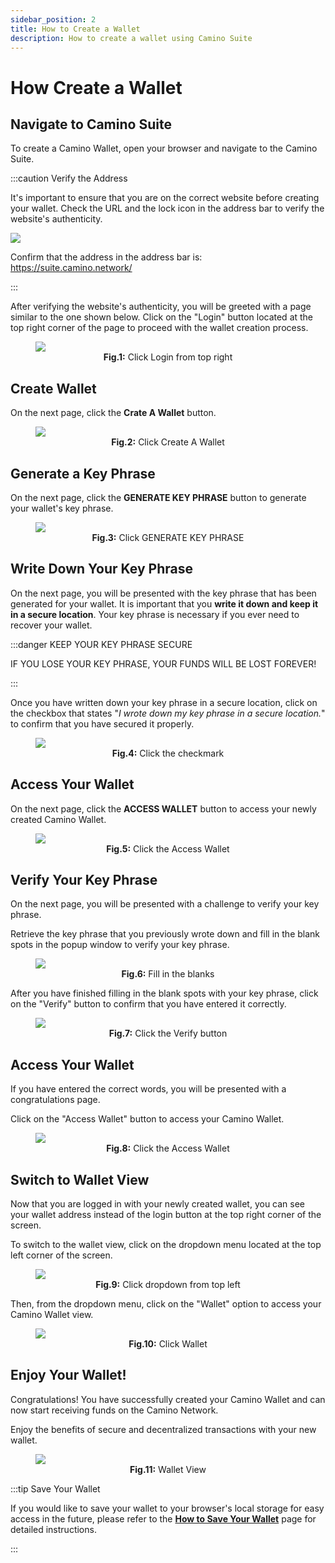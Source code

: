 ```yaml
---
sidebar_position: 2
title: How to Create a Wallet
description: How to create a wallet using Camino Suite
---
```


# How Create a Wallet

## Navigate to Camino Suite

To create a Camino Wallet, open your browser and navigate to the Camino Suite.

:::caution Verify the Address

It's important to ensure that you are on the correct website before creating your wallet.
Check the URL and the lock icon in the address bar to verify the website's authenticity.

![](/img/create-wallet/00-suite-wallet-address-bar.png)

Confirm that the address in the address bar is: https://suite.camino.network/

:::

After verifying the website's authenticity, you will be greeted with a page similar
to the one shown below. Click on the "Login" button located at the top right corner
of the page to proceed with the wallet creation process.

<figure>
<img class="zoom" src="/img/create-wallet/0-suite-wallet.png"/>
<figcaption align = "center"><b>Fig.1:</b> Click Login from top right</figcaption>
</figure>

## Create Wallet

On the next page, click the **Crate A Wallet** button.

<figure>
<img class="zoom" src="/img/create-wallet/1-suite-wallet-login.png"/>
<figcaption align = "center"><b>Fig.2:</b> Click Create A Wallet</figcaption>
</figure>

## Generate a Key Phrase

On the next page, click the **GENERATE KEY PHRASE** button to generate your wallet's key phrase.

<figure>
<img class="zoom" src="/img/create-wallet/2-suite-wallet-create.png"/>
<figcaption align = "center"><b>Fig.3:</b> Click GENERATE KEY PHRASE</figcaption>
</figure>

## Write Down Your Key Phrase

On the next page, you will be presented with the key phrase that has been generated for
your wallet. It is important that you **write it down and keep it in a secure location**.
Your key phrase is necessary if you ever need to recover your wallet.

:::danger KEEP YOUR KEY PHRASE SECURE

IF YOU LOSE YOUR KEY PHRASE, YOUR FUNDS WILL BE LOST FOREVER!

:::

Once you have written down your key phrase in a secure location, click on the checkbox that
states "_I wrote down my key phrase in a secure location._" to confirm that you have
secured it properly.

<figure>
<img class="zoom" src="/img/create-wallet/3-suite-wallet-generate.png"/>
<figcaption align = "center"><b>Fig.4:</b> Click the checkmark</figcaption>
</figure>

## Access Your Wallet

On the next page, click the **ACCESS WALLET** button to access your newly created Camino Wallet.

<figure>
<img class="zoom" src="/img/create-wallet/4-suite-wallet-wrote-down.png"/>
<figcaption align = "center"><b>Fig.5:</b> Click the Access Wallet</figcaption>
</figure>

## Verify Your Key Phrase

On the next page, you will be presented with a challenge to verify your key phrase.

Retrieve the key phrase that you previously wrote down and fill in the blank spots
in the popup window to verify your key phrase.

<figure>
<img class="zoom" src="/img/create-wallet/5-suite-wallet-verify-empty.png"/>
<figcaption align = "center"><b>Fig.6:</b> Fill in the blanks</figcaption>
</figure>

After you have finished filling in the blank spots with your key phrase, click on
the "Verify" button to confirm that you have entered it correctly.

<figure>
<img class="zoom" src="/img/create-wallet/6-suite-wallet-verify-filled.png"/>
<figcaption align = "center"><b>Fig.7:</b> Click the Verify button</figcaption>
</figure>

## Access Your Wallet

If you have entered the correct words, you will be presented with a congratulations page.

Click on the "Access Wallet" button to access your Camino Wallet.

<figure>
<img class="zoom" src="/img/create-wallet/7-suite-wallet-verified.png"/>
<figcaption align = "center"><b>Fig.8:</b> Click the Access Wallet</figcaption>
</figure>

## Switch to Wallet View

Now that you are logged in with your newly created wallet, you can see your wallet
address instead of the login button at the top right corner of the screen.

To switch to the wallet view, click on the dropdown menu located at the top left
corner of the screen.

<figure>
<img class="zoom" src="/img/create-wallet/8-suite-wallet-logged-in.png"/>
<figcaption align = "center"><b>Fig.9:</b> Click dropdown from top left</figcaption>
</figure>

Then, from the dropdown menu, click on the "Wallet" option to access your Camino Wallet view.

<figure>
<img class="zoom" src="/img/create-wallet/9-suite-wallet-select-wallet.png"/>
<figcaption align = "center"><b>Fig.10:</b> Click Wallet</figcaption>
</figure>

## Enjoy Your Wallet!

Congratulations! You have successfully created your Camino Wallet and can now start
receiving funds on the Camino Network.

Enjoy the benefits of secure and decentralized transactions with your new wallet.

<figure>
<img class="zoom" src="/img/create-wallet/10-suite-wallet-wallet-view.png"/>
<figcaption align = "center"><b>Fig.11:</b> Wallet View</figcaption>
</figure>

:::tip Save Your Wallet

If you would like to save your wallet to your browser's local storage for easy
access in the future, please refer to the [**How to Save Your Wallet**](/guides/how-to-save-your-wallet)
page for detailed instructions.

:::
